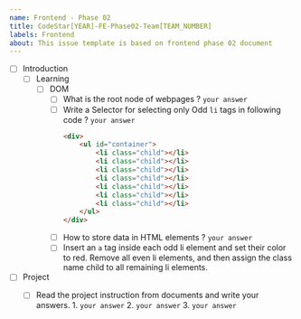 ```yaml
---
name: Frontend - Phase 02
title: CodeStar[YEAR]-FE-Phase02-Team[TEAM_NUMBER]
labels: Frontend
about: This issue template is based on frontend phase 02 document
---
```


-   [ ] Introduction
    -   [ ] Learning
        - [ ] DOM
            - [ ] What is the root node of webpages ? `your answer`
            - [ ] Write a Selector for selecting only Odd `li` tags in following code ? `your answer`
                ```html
                <div>
                    <ul id="container">
                        <li class="child"></li>
                        <li class="child"></li>
                        <li class="child"></li>
                        <li class="child"></li>
                        <li class="child"></li>
                        <li class="child"></li>
                        <li class="child"></li>
                    </ul>
                </div>
                ```
            - [ ] How to store data in HTML elements ? `your answer`
            - [ ] Insert an `a` tag inside each odd li element and set their color to red. Remove all even li elements,
              and then assign the class name child to all remaining li elements.

-   [ ] Project
    -  [ ] Read the project instruction from documents and write your answers.
          1. `your answer`
          2. `your answer`
          3. `your answer`
      
    
    
